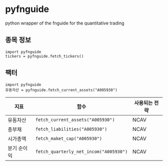 # pyfnguide
python wrapper of the fnguide for the quantitative trading

## 종목 정보

```
import pyfnguide
tickers = pyfnguide.fetch_tickers()
```

## 팩터

```
import pyfnguide
유동자산 = pyfnguide.fetch_current_assets("A005930")
```


| 지표 | 함수 | 사용되는 전략 |
|-----|-----|-----|
| 유동자산 | `fetch_current_assets("A005930")` | NCAV |
| 총부채 | `fetch_liabilities("A005930")` | NCAV |
| 시가총액 | `fetch_maket_cap("A005930")` | NCAV |
| 분기 순이익 | `fetch_quarterly_net_incom("A005930")` | NCAV |
